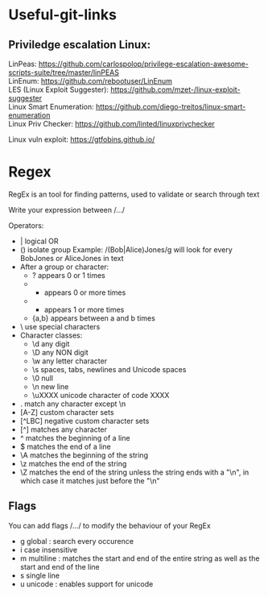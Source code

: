 # Useful-git-links

## Priviledge escalation Linux:
LinPeas: https://github.com/carlospolop/privilege-escalation-awesome-scripts-suite/tree/master/linPEAS <br>
LinEnum: https://github.com/rebootuser/LinEnum<br>
LES (Linux Exploit Suggester): https://github.com/mzet-/linux-exploit-suggester<br>
Linux Smart Enumeration: https://github.com/diego-treitos/linux-smart-enumeration<br>
Linux Priv Checker: https://github.com/linted/linuxprivchecker<br>

Linux vuln exploit: https://gtfobins.github.io/

# Regex
RegEx is an tool for finding patterns, used to validate or search through text

Write your expression between /.../

Operators:
- | logical OR
- () isolate group
    Example: /(Bob|Alice)Jones/g will look for every BobJones or AliceJones in text
- After a group or character:
    - ? appears 0 or 1 times
    - * appears 0 or more times
    - + appears 1 or more times
    - {a,b} appears between a and b times
- \ use special characters
- Character classes:
    - \d any digit
    - \D any NON digit
    - \w any letter character
    - \s spaces, tabs, newlines and Unicode spaces
    - \0 null
    - \n new line
    - \uXXXX unicode character of code XXXX
- . match any character except \n
- [A-Z] custom character sets
- [^LBC] negative custom character sets
- [^] matches any character
- ^ matches the beginning of a line
- $ matches the end of a line
- \A matches the beginning of the string
- \z matches the end of the string
- \Z matches the end of the string unless the string ends with a "\n", in which case it matches just before the "\n"

## Flags

You can add flags /.../<here> to modify the behaviour of your RegEx

- g global : search every occurence
- i case insensitive
- m multiline : matches the start and end of the entire string as well as the start and end of the line
- s single line 
- u unicode : enables support for unicode
